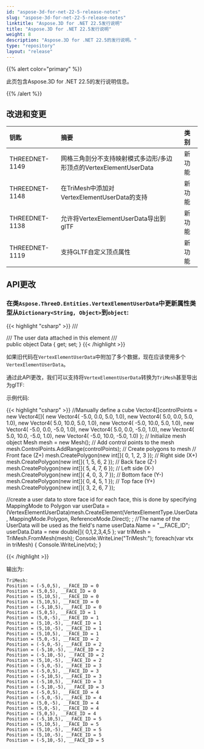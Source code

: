```yaml
---
id: "aspose-3d-for-net-22-5-release-notes"
slug: "aspose-3d-for-net-22-5-release-notes"
linktitle: "Aspose.3D for .NET 22.5发行说明"
title: "Aspose.3D for .NET 22.5发行说明"
weight: 8
description: "Aspose.3D for .NET 22.5的发行说明。"
type: "repository"
layout: "release"
---
```

{{% alert color="primary" %}}

此页包含Aspose.3D for .NET 22.5的发行说明信息。

{{% /alert %}}
## **改进和变更**

|**钥匙**|**摘要**|**类别**|
|:- |:- |:- |
|THREEDNET-1149 |网格三角剖分不支持映射模式多边形/多边形顶点的VertexElementUserData|新功能|
|THREEDNET-1148 |在TriMesh中添加对VertexElementUserData的支持|新功能|
|THREEDNET-1138 |允许将VertexElementUserData导出到glTF|新功能|
|THREEDNET-1119 |支持GLTF自定义顶点属性|新功能|


## API更改 ##


### 在类`Aspose.ThreeD.Entities.VertexElementUserData`中更新属性类型从`Dictionary<String, Object>`到`object`:

{{< highlight "csharp" >}}
        /// <summary>
        /// The user data attached in this element
        /// </summary>
        public object Data { get; set; }
{{< /highlight >}}


如果旧代码在`VertexElementUserData`中附加了多个数据，现在应该使用多个`VertexElementUserData`。

通过此API更改，我们可以支持将`VertexElementUserData`转换为`TriMesh`甚至导出为glTF:

示例代码:

{{< highlight "csharp" >}}
//Manually define a cube
Vector4[]controlPoints = new Vector4[]{
        new Vector4( -5.0, 0.0, 5.0, 1.0),
        new Vector4( 5.0, 0.0, 5.0, 1.0),
        new Vector4( 5.0, 10.0, 5.0, 1.0),
        new Vector4( -5.0, 10.0, 5.0, 1.0),
        new Vector4( -5.0, 0.0, -5.0, 1.0),
        new Vector4( 5.0, 0.0, -5.0, 1.0),
        new Vector4( 5.0, 10.0, -5.0, 1.0),
        new Vector4( -5.0, 10.0, -5.0, 1.0)
};
// Initialize mesh object
Mesh mesh = new Mesh();
// Add control points to the mesh
mesh.ControlPoints.AddRange(controlPoints);
// Create polygons to mesh
// Front face (Z+)
mesh.CreatePolygon(new int[]{ 0, 1, 2, 3 });
// Right side (X+)
mesh.CreatePolygon(new int[]{ 1, 5, 6, 2 });
// Back face (Z-)
mesh.CreatePolygon(new int[]{ 5, 4, 7, 6 });
// Left side (X-)
mesh.CreatePolygon(new int[]{ 4, 0, 3, 7 });
// Bottom face (Y-)
mesh.CreatePolygon(new int[]{ 0, 4, 5, 1 });
// Top face (Y+)
mesh.CreatePolygon(new int[]{ 3, 2, 6, 7 });

//create a user data to store face id for each face, this is done by specifying MappingMode to Polygon
var userData = (VertexElementUserData)mesh.CreateElement(VertexElementType.UserData, MappingMode.Polygon, ReferenceMode.Direct); ;
//The name of the UserData will be used as the field's name
userData.Name = "__FACE_ID";
userData.Data = new double[]{
        0,1,2,3,4,5
};
var triMesh = TriMesh.FromMesh(mesh);
Console.WriteLine("TriMesh:");
foreach(var vtx in triMesh)
{
        Console.WriteLine(vtx);
}

{{< /highlight >}}

输出为:

```
TriMesh:
Position = (-5,0,5), __FACE_ID = 0
Position = (5,0,5), __FACE_ID = 0
Position = (5,10,5), __FACE_ID = 0
Position = (5,10,5), __FACE_ID = 0
Position = (-5,10,5), __FACE_ID = 0
Position = (5,0,5), __FACE_ID = 1
Position = (5,0,-5), __FACE_ID = 1
Position = (5,10,-5), __FACE_ID = 1
Position = (5,10,-5), __FACE_ID = 1
Position = (5,10,5), __FACE_ID = 1
Position = (5,0,-5), __FACE_ID = 2
Position = (-5,0,-5), __FACE_ID = 2
Position = (-5,10,-5), __FACE_ID = 2
Position = (-5,10,-5), __FACE_ID = 2
Position = (5,10,-5), __FACE_ID = 2
Position = (-5,0,-5), __FACE_ID = 3
Position = (-5,0,5), __FACE_ID = 3
Position = (-5,10,5), __FACE_ID = 3
Position = (-5,10,5), __FACE_ID = 3
Position = (-5,10,-5), __FACE_ID = 3
Position = (-5,0,5), __FACE_ID = 4
Position = (-5,0,-5), __FACE_ID = 4
Position = (5,0,-5), __FACE_ID = 4
Position = (5,0,-5), __FACE_ID = 4
Position = (5,0,5), __FACE_ID = 4
Position = (-5,10,5), __FACE_ID = 5
Position = (5,10,5), __FACE_ID = 5
Position = (5,10,-5), __FACE_ID = 5
Position = (5,10,-5), __FACE_ID = 5
Position = (-5,10,-5), __FACE_ID = 5
```

